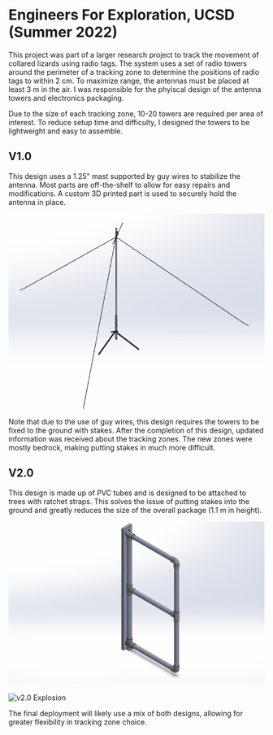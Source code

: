 # Engineers For Exploration, UCSD (Summer 2022)
This project was part of a larger research project to track the movement of collared lizards using radio tags. The system uses a set of radio towers around the perimeter of a tracking zone to determine the positions of radio tags to within 2 cm. To maximize range, the antennas must be placed at least 3 m in the air. I was responsible for the phyiscal design of the antenna towers and electronics packaging.

Due to the size of each tracking zone, 10-20 towers are required per area of interest. To reduce setup time and difficulty, I designed the towers to be lightweight and easy to assemble. 

## V1.0
This design uses a 1.25" mast supported by guy wires to stabilize the antenna. Most parts are off-the-shelf to allow for easy repairs and modifications. A custom 3D printed part is used to securely hold the antenna in place.

![Antenna Tower v1.0](/../E4E/E4ETower.png)

Note that due to the use of guy wires, this design requires the towers to be fixed to the ground with stakes. After the completion of this design, updated information was received about the tracking zones. The new zones were mostly bedrock, making putting stakes in much more difficult.

## V2.0
This design is made up of PVC tubes and is designed to be attached to trees with ratchet straps. This solves the issue of putting stakes into the ground and greatly reduces the size of the overall package (1.1 m in height).

![Antenna Tower v2.0](/../E4E/TreeMount.png)

![v2.0 Explosion](/../E4E/E4EMountExplosion.gif)

The final deployment will likely use a mix of both designs, allowing for greater flexibility in tracking zone choice.